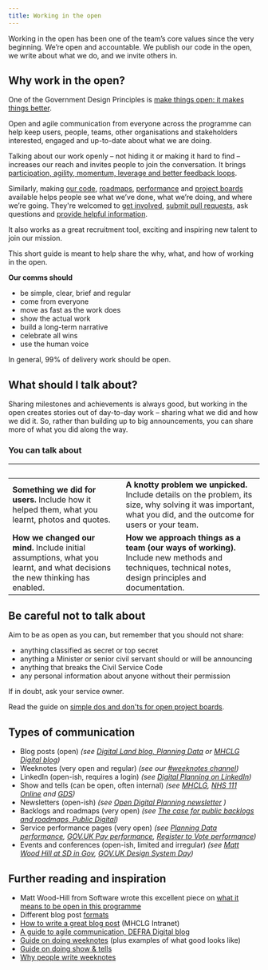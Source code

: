```yaml
---
title: Working in the open
---
```


<!-- With thanks to Emily Webber for her contribution to this guide! -->

Working in the open has been one of the team’s core values since the very beginning. We’re open and accountable. We publish our code in the open, we write about what we do, and we invite others in.

## Why work in the open?

One of the Government Design Principles is [make things open: it makes things better](https://www.gov.uk/guidance/government-design-principles#make-things-open-it-makes-things-better).

Open and agile communication from everyone across the programme can help keep users, people, teams, other organisations and stakeholders interested, engaged and up-to-date about what we are doing. 

Talking about our work openly – not hiding it or making it hard to find – increases our reach and invites people to join the conversation. It brings [participation, agility, momentum, leverage and better feedback loops](https://visitmy.website/2020/01/25/blogging-working-open/#whats-the-point-of-being-open).

Similarly, making [our code](https://github.com/digital-land/), [roadmaps](https://www.planning.data.gov.uk/about/roadmap), [performance](https://www.planning.data.gov.uk/about/performance) and [project boards](https://github.com/orgs/digital-land/projects) available helps people see what we’ve done, what we’re doing, and where we’re going. They're welcomed to [get involved](https://design.planning.data.gov.uk/how-to-contribute-to-the-data-design-process), [submit pull requests](https://github.com/digital-land/digital-land.github.io/pull/7), ask questions and [provide helpful information](https://github.com/digital-land/data-standards-backlog/discussions/25#discussioncomment-6678177). 

It also works as a great recruitment tool, exciting and inspiring new talent to join our mission.

This short guide is meant to help share the why, what, and how of working in the open.

**Our comms should**

* be simple, clear, brief and regular  
* come from everyone  
* move as fast as the work does  
* show the actual work  
* build a long-term narrative  
* celebrate all wins  
* use the human voice

In general, 99% of delivery work should be open.

## What should I talk about?

Sharing milestones and achievements is always good, but working in the open creates stories out of day-to-day work – sharing what we did and how we did it. So, rather than building up to big announcements, you can share more of what you did along the way. 

### You can talk about
| &nbsp; | &nbsp; |
| --- | --- |
| **Something we did for users.** Include how it helped them, what you learnt, photos and quotes. | **A knotty problem we unpicked.** Include details on the problem, its size, why solving it was important, what you did, and the outcome for users or your team. 
| **How we changed our mind.** Include initial assumptions, what you learnt, and what decisions the new thinking has enabled. | **How we approach things as a team (our ways of working).** Include new methods and techniques, technical notes, design principles and documentation. |

## Be careful not to talk about

Aim to be as open as you can, but remember that you should not share:

* anything classified as secret or top secret  
* anything a Minister or senior civil servant should or will be announcing  
* anything that breaks the Civil Service Code  
* any personal information about anyone without their permission

If in doubt, ask your service owner. 

Read the guide on [simple dos and don'ts for open project boards](/guides/dos-and-donts-for-open-project-boards/).

## Types of communication

* Blog posts (open) *(see [Digital Land blog, Planning Data](https://digital-land.github.io/blog-post/) or [MHCLG Digital blog](https://mhclgdigital.blog.gov.uk))*  
* Weeknotes (very open and regular) *(see our [\#weeknotes channel](https://communities-govuk.slack.com/archives/CTRF3SUBH))*  
* LinkedIn (open-ish, requires a login) *(see [Digital Planning on LinkedIn](https://www.linkedin.com/posts/digital-planning-uk-gov_planning-officer-in-england-were-seeking-activity-7194632974963802113-3B1K))*  
* Show and tells (can be open, often internal) *(see [MHCLG](https://www.youtube.com/channel/UCXoDA_N1xDFanzRb332aBqQ), [NHS 111 Online](https://111online.github.io/nhs111-resources/111online/show-and-tells/) and [GDS](https://www.youtube.com/watch?v=A6NAPQVwNOc))*  
* Newsletters (open-ish) *(see [Open Digital Planning newsletter](https://uk.linkedin.com/company/open-digital-planning?trk=public_post_feed-actor-name) )*  
* Backlogs and roadmaps (very open) *(see [The case for public backlogs and roadmaps, Public Digital](https://public.digital/pd-insights/blog/2024/07/filling-in-the-gaps-the-case-for-public-backlogs-roadmaps))*  
* Service performance pages (very open) *(see [Planning Data performance](https://www.planning.data.gov.uk/about/performance), [GOV.UK Pay performance](https://www.payments.service.gov.uk/performance/), [Register to Vote performance](https://www.registertovote.service.gov.uk/performance))*
* Events and conferences (open-ish, limited and irregular) *(see [Matt Wood Hill at SD in Gov](https://govservicedesign.net/programme/how-intervene-broken-markets-systems-approach-planning), [GOV.UK Design System Day](https://design-system.service.gov.uk/community/design-system-day/))*

## Further reading and inspiration

* Matt Wood-Hill from Software wrote this excellent piece on [what it means to be open in this programme](https://www.linkedin.com/pulse/what-we-mean-open-digital-planning-open-digital-planning-wzeve)  
* Different blog post [formats](https://www.usethehumanvoice.com/formats/)  
* [How to write a great blog post](https://intranet.levellingup.gov.uk/task/internal-communications/write-a-great-blog-post/) (MHCLG Intranet)  
* [A guide to agile communication, DEFRA Digital blog](https://defradigital.blog.gov.uk/a-guide-to-agile-communication/)   
* [Guide on doing weeknotes](https://doingweeknotes.com/) (plus examples of what good looks like)  
* [Guide on doing show & tells](https://boringmagi.cc/2025/01/30/tips-on-doing-show-and-tell-well/)
* [Why people write weeknotes](https://visitmy.website/2020/11/01/why-i-write-weeknotes/)